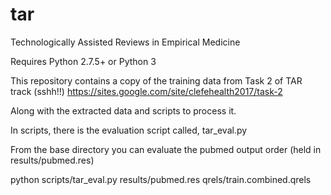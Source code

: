 # tar
Technologically Assisted Reviews in Empirical Medicine

Requires Python 2.7.5+ or Python 3 

This repository contains a copy of the training data from Task 2 of TAR track (sshh!!)
https://sites.google.com/site/clefehealth2017/task-2

Along with the extracted data and scripts to process it.

In scripts, there is the evaluation script called, tar_eval.py

From the base directory you can evaluate the pubmed output order (held in results/pubmed.res)

python scripts/tar_eval.py results/pubmed.res qrels/train.combined.qrels
